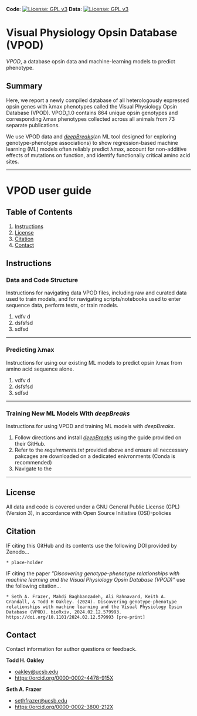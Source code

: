 **Code**: [![License: GPL v3](https://img.shields.io/badge/License-GPLv3-blue.svg)](https://www.gnu.org/licenses/gpl-3.0) **Data**: [![License: GPL v3](https://img.shields.io/badge/License-GPLv3-blue.svg)](https://www.gnu.org/licenses/gpl-3.0) 

# Visual Physiology Opsin Database (VPOD)
_VPOD_, a database opsin data and machine-learning models to predict phenotype.

## Summary
Here, we report a newly compiled database of all heterologously expressed opsin genes with λmax phenotypes called the Visual Physiology Opsin Database (VPOD). VPOD_1.0 contains 864 unique opsin genotypes and corresponding λmax phenotypes collected across all animals from 73 separate publications. 

We use VPOD data and _[deepBreaks](https://github.com/omicsEye/deepbreaks)_(an ML tool designed for exploring genotype-phenotype associations) to show regression-based machine learning (ML) models often reliably predict λmax, account for non-additive effects of mutations on function, and identify functionally critical amino acid sites. 

---

# VPOD user guide #

## Table of Contents

1. [Instructions](#Instructions)
2. [License](#license)
3. [Citation](#citation)
4. [Contact](#contact)

## Instructions

### Data and Code Structure
Instructions for navigating data VPOD files, including raw and curated data used to train models, and for navigating scripts/notebooks used to enter sequence data, perform tests, or train models.
  1. vdfv d
  2. dsfsfsd
  3. sdfsd
---

### Predicting λmax
Instructions for using our existing ML models to predict opsin λmax from amino acid sequence alone.
  1. vdfv d
  2. dsfsfsd
  3. sdfsd
---

### Training New ML Models With _deepBreaks_
Instructions for using VPOD and training ML models with _deepBreaks_.
  1. Follow directions and install _[deepBreaks](https://github.com/omicsEye/deepbreaks)_ using the guide provided on their GitHub.
  2. Refer to the _requirements.txt_ provided above and ensure all neccessary pakcages are downloaded on a dedicated enivronments (Conda is recommended)
  3. Navigate to the 

---

## License
All data and code is covered under a GNU General Public License (GPL)(Version 3), in accordance with Open Source Initiative (OSI)-policies

## Citation
IF citing this GitHub and its contents use the following DOI provided by Zenodo...

    * place-holder
    
IF citing the paper _"Discovering genotype-phenotype relationships with machine learning and the Visual Physiology Opsin Database (VPOD)"_ use the following citation...

    * Seth A. Frazer, Mahdi Baghbanzadeh, Ali Rahnavard, Keith A. Crandall, & Todd H Oakley. (2024). Discovering genotype-phenotype relationships with machine learning and the Visual Physiology Opsin Database (VPOD). bioRxiv, 2024.02.12.579993. https://doi.org/10.1101/2024.02.12.579993 [pre-print]
    
## Contact
Contact information for author questions or feedback.

**Todd H. Oakley**  
  * oakley@ucsb.edu
  * https://orcid.org/0000-0002-4478-915X

**Seth A. Frazer** 
  * sethfrazer@ucsb.edu
  * https://orcid.org/0000-0002-3800-212X


